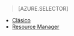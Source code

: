 > [AZURE.SELECTOR]
- [Clásico](../articles/virtual-machines/virtual-machines-windows-classic-troubleshoot-deployment-new-vm.md)
- [Resource Manager](../articles/virtual-machines/virtual-machines-windows-troubleshoot-deployment-new-vm.md)

